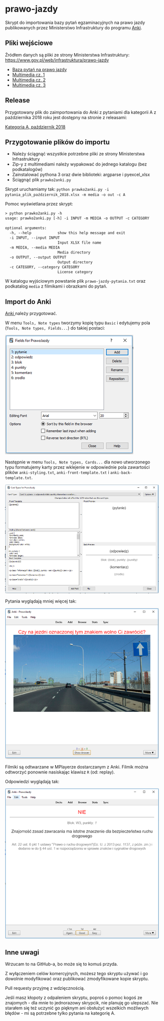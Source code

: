 # prawo-jazdy

Skrypt do importowania bazy pytań egzaminacyjnych na prawo jazdy publikowanych przez Ministerstwo Infrastruktury do programu [Anki](https://apps.ankiweb.net/).

## Pliki wejściowe

Źródłem danych są pliki ze strony Ministerstwa Infrastruktury: https://www.gov.pl/web/infrastruktura/prawo-jazdy

- [Baza pytań na prawo jazdy](https://www.gov.pl/attachment/a9abfbe4-51a8-4976-8a98-3e1d5df98c57)
- [Multimedia cz. 1](https://www.gov.pl/pliki/rozne/KLIPY-PYTANIA%202021_01%20cz.%201.zip)
- [Multimedia cz. 2](https://www.gov.pl/pliki/rozne/KLIPY-PYTANIA%202021_01%20cz.%202.zip)
- [Multimedia cz. 3](https://www.gov.pl/pliki/rozne/KLIPY-PYTANIA%202021_01%20cz.%203.zip)

## Release

Przygotowany plik do zaimportowania do Anki z pytaniami dla kategorii A
z października 2018 roku jest dostępny na stronie z releasami:

[Kategoria A, październik 2018](https://github.com/dpurge/prawo-jazdy/releases/tag/v2018.10)

## Przygotowanie plików do importu

- Należy ściągnąć wszystkie potrzebne pliki ze strony Ministerstwa Infrastruktury
- Zip-y z multimediami należy wypakować do jednego katalogu (bez podkatalogów)
- Zainstalować pythona 3 oraz dwie biblioteki: argparse i pyexcel_xlsx
- Ściągnąć plik `prawko2anki.py`

Skrypt uruchamiamy tak: `python prawko2anki.py -i pytania_plik_październik_2018.xlsx -m media -o out -c A`

Pomoc wyświetlana przez skrypt:

```
> python prawko2anki.py -h
usage: prawko2anki.py [-h] -i INPUT -m MEDIA -o OUTPUT -c CATEGORY

optional arguments:
  -h, --help            show this help message and exit
  -i INPUT, --input INPUT
                        Input XLSX file name
  -m MEDIA, --media MEDIA
                        Media directory
  -o OUTPUT, --output OUTPUT
                        Output directory
  -c CATEGORY, --category CATEGORY
                        License category
```

W katalogu wyjściowym powstanie plik `prawo-jazdy-pytania.txt`
oraz podkatalog `media` z filmikami i obrazkami do pytań.

## Import do Anki

[Anki ](https://apps.ankiweb.net/) należy przygotować.

W menu `Tools, Note types` tworzymy kopię typu `Basic`
i edytujemy pola (`Tools, Note types, Fields...`) do takiej postaci:

![fields](https://github.com/dpurge/prawo-jazdy/raw/master/img/anki-fields.png "Screenshot z listą pól w nowym typie notki")

Następnie w menu `Tools, Note types, Cards...` dla nowo utworzonego
typu formatujemy karty przez wklejenie w odpowiednie pola 
zawartości plików `anki-styling.txt`, `anki-front-template.txt`
i `anki-back-template.txt`.

![cards](https://github.com/dpurge/prawo-jazdy/raw/master/img/anki-cards.png "Screenshot z edytorem stylów")

Pytania wyglądają mniej więcej tak:

![question](https://github.com/dpurge/prawo-jazdy/raw/master/img/anki-question.png "Screenshot z pytaniem")

Filmiki są odtwarzane w MPlayerze dostarczanym z Anki. Filmik można
odtworzyć ponownie nasiskając klawisz `R` (od: replay).

Odpowiedzi wyglądają tak:

![answer](https://github.com/dpurge/prawo-jazdy/raw/master/img/anki-answer.png "Screenshot z odpowiedzią")

## Inne uwagi

Wrzucam to na GitHub-a, bo może się to komuś przyda.

Z wyłączeniem celów komercyjnych, możesz tego skryptu używać i go dowolnie modyfikować oraz publikować zmodyfikowane kopie skryptu.

Pull requesty przyjmę z wdzięcznością.

Jeśli masz kłopoty z odpaleniem skryptu, poproś o pomoc kogoś ze znajomych - dla mnie to jednorazowy skrypcik, nie planuję go ulepszać. Nie starałem się też uczynić go pięknym ani obsłużyć wszelkich możliwych błędów - mi są potrzebne tylko pytania na kategorię A.

